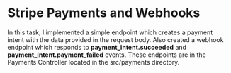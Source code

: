 # Stripe Payments and Webhooks

In this task, I implemented a simple endpoint which creates a payment intent with the data provided in the request body. Also created a webhook endpoint which responds to **payment_intent.succeeded** and  **payment_intent.payment_failed** events. These endpoints are in the Payments Controller located in the src/payments directory.